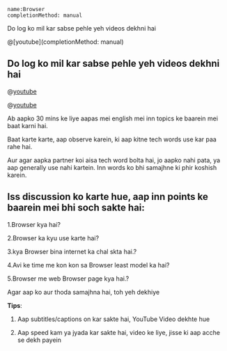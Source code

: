 ```ngMeta
name:Browser
completionMethod: manual
```

Do log ko mil kar sabse pehle yeh videos dekhni hai


@[youtube](completionMethod: manual)



## Do log ko mil kar sabse pehle yeh videos dekhni hai


@[youtube](LIaKxPZ9TP8)

@[youtube](EU3oD8k59oc&t=869s)

Ab aapko 30 mins ke liye aapas mei english mei inn topics ke baarein mei baat karni hai.

Baat karte karte, aap observe karein, ki aap kitne tech words use kar paa rahe hai.


Aur agar aapka partner koi aisa tech word bolta hai, jo aapko nahi pata, ya aap generally use nahi kartein. Inn words ko bhi samajhne ki phir koshish karein.

## Iss discussion ko karte hue, aap inn points ke baarein mei bhi soch sakte hai:


1.Browser kya hai?

2.Browser ka kyu use karte hai?

3.kya Browser bina internet ka chal skta hai.?

4.Avi ke time me kon kon sa Browser least model ka hai?  

5.Browser me web Browser page kya hai.?


 Agar aap ko aur thoda samajhna hai, toh yeh dekhiye
 
**Tips**:

1. Aap subtitles/captions on kar sakte hai, YouTube Video dekhte hue

2. Aap speed kam ya jyada kar sakte hai, video ke liye, jisse ki aap acche se dekh payein                                                                                                                                                                                                                                                                                                                                                                                                                                                                                
